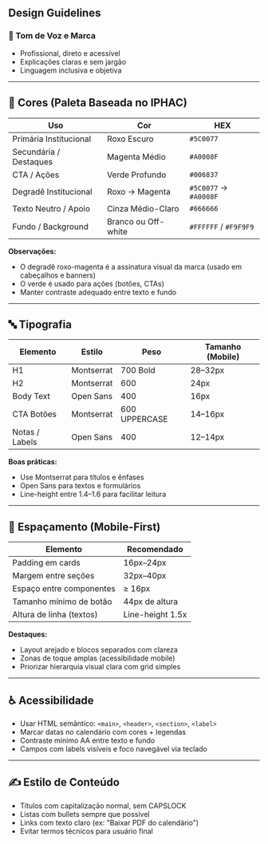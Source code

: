 ## Design Guidelines

### 📣 Tom de Voz e Marca
- Profissional, direto e acessível
- Explicações claras e sem jargão
- Linguagem inclusiva e objetiva

---

## 🎨 Cores (Paleta Baseada no IPHAC)

| Uso                    | Cor                 | HEX                   |
| ---------------------- | ------------------- | --------------------- |
| Primária Institucional | Roxo Escuro         | `#5C0077`             |
| Secundária / Destaques | Magenta Médio       | `#A0008F`             |
| CTA / Ações            | Verde Profundo      | `#006837`             |
| Degradê Institucional  | Roxo → Magenta      | `#5C0077` → `#A0008F` |
| Texto Neutro / Apoio   | Cinza Médio-Claro   | `#666666`             |
| Fundo / Background     | Branco ou Off-white | `#FFFFFF` / `#F9F9F9` |

**Observações:**

* O degradê roxo-magenta é a assinatura visual da marca (usado em cabeçalhos e banners)
* O verde é usado para ações (botões, CTAs)
* Manter contraste adequado entre texto e fundo

---

## 🔤 Tipografia

| Elemento       | Estilo     | Peso          | Tamanho (Mobile) |
| -------------- | ---------- | ------------- | ---------------- |
| H1             | Montserrat | 700 Bold      | 28–32px          |
| H2             | Montserrat | 600           | 24px             |
| Body Text      | Open Sans  | 400           | 16px             |
| CTA Botões     | Montserrat | 600 UPPERCASE | 14–16px          |
| Notas / Labels | Open Sans  | 400           | 12–14px          |

**Boas práticas:**
- Use Montserrat para títulos e ênfases
- Open Sans para textos e formulários
- Line-height entre 1.4–1.6 para facilitar leitura

---

## 📏 Espaçamento (Mobile-First)

| Elemento                 | Recomendado      |
| ------------------------ | ---------------- |
| Padding em cards         | 16px–24px        |
| Margem entre seções      | 32px–40px        |
| Espaço entre componentes | ≥ 16px           |
| Tamanho mínimo de botão  | 44px de altura   |
| Altura de linha (textos) | Line-height 1.5x |

**Destaques:**
- Layout arejado e blocos separados com clareza
- Zonas de toque amplas (acessibilidade mobile)
- Priorizar hierarquia visual clara com grid simples

---

## ♿ Acessibilidade

- Usar HTML semântico: `<main>`, `<header>`, `<section>`, `<label>`
- Marcar datas no calendário com cores + legendas
- Contraste mínimo AA entre texto e fundo
- Campos com labels visíveis e foco navegável via teclado

---

## ✍️ Estilo de Conteúdo

- Títulos com capitalização normal, sem CAPSLOCK
- Listas com bullets sempre que possível
- Links com texto claro (ex: "Baixar PDF do calendário")
- Evitar termos técnicos para usuário final

